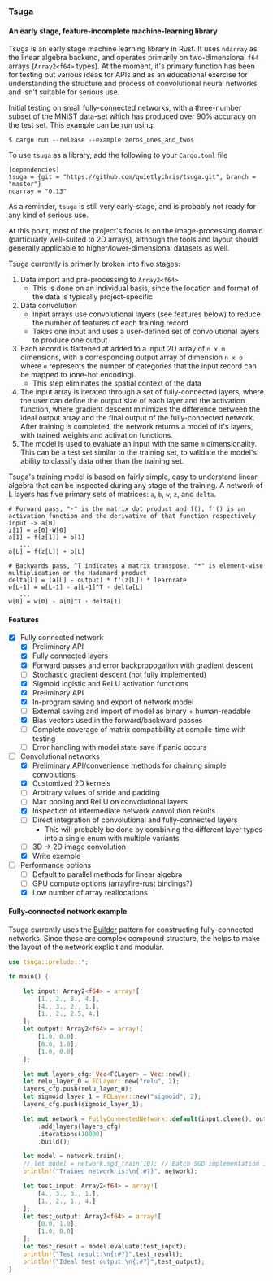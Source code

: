 ### Tsuga
#### An early stage, feature-incomplete machine-learning library

Tsuga is an early stage machine learning library in Rust. It uses `ndarray` as the linear algebra backend, and operates primarily on two-dimensional `f64` arrays (`Array2<f64>` types). At the moment, it's primary function has been for testing out various ideas for APIs and as an educational exercise for understanding the structure and process of convolutional neural networks and isn't suitable for serious use.

Initial testing on small fully-connected networks, with a three-number subset of the MNIST data-set which has produced over 90% accuracy on the test set. This example can be run using:
```
$ cargo run --release --example zeros_ones_and_twos
```
To use `tsuga` as a library, add the following to your `Cargo.toml` file
```
[dependencies]
tsuga = {git = "https://github.com/quietlychris/tsuga.git", branch = "master"}
ndarray = "0.13"
```
As a reminder, `tsuga` is still very early-stage, and is probably not ready for any kind of serious use.

At this point, most of the project's focus is on the image-processing domain (particuarly well-suited to 2D arrays), although the tools  and layout should generally applicable to higher/lower-dimensional datasets as well.

Tsuga currently is primarily broken into five stages:

1. Data import and pre-processing to `Array2<f64>`
    - This is done on an individual basis, since the location and format of the data is typically project-specific
2. Data convolution
    - Input arrays use convolutional layers (see features below) to reduce the number of features of each training record
    - Takes one input and uses a user-defined set of convolutional layers to produce one output
3. Each record is flattened at added to a input 2D array of `n x m` dimensions, with a corresponding output array of dimension `n x o` where `o` represents the number of categories that the input record can be mapped to (one-hot encoding).
    - This step eliminates the spatial context of the data
4. The input array is iterated through a set of fully-connected layers, where the user can define the output size of each layer and the activation function, where gradient descent minimizes the difference between the ideal output array and the final output of the fully-connected network. After training is completed, the network returns a model of it's layers, with trained weights and activation functions.
5. The model is used to evaluate an input with the same `m` dimensionality. This can be a test set similar to the training set, to validate the model's ability to classify data other than the training set.

Tsuga's training model is based on fairly simple, easy to understand linear algebra that can be inspected during any stage of the training. A network of L layers has five primary sets of matrices: `a`, `b`, `w`, `z`, and `delta`.

```
# Forward pass, "·" is the matrix dot product and f(), f'() is an activation function and the derivative of that function respectively
input -> a[0]
z[1] = a[0]·W[0]
a[1] = f(z[1]) + b[1]
   ...
a[L] = f(z[L]) + b[L]

# Backwards pass, ^T indicates a matrix transpose, "*" is element-wise multiplication or the Hadamard product
delta[L] = (a[L] - output) * f'(z[L]) * learnrate
w[L-1] = w[L-1] - a[L-1]^T · delta[L]
   ...
w[0] = w[0] - a[0]^T · delta[1]
```

#### Features

- [X] Fully connected network
    - [x] Preliminary API
    - [x] Fully connected layers
    - [x] Forward passes and error backpropogation with gradient descent
    - [ ] Stochastic gradient descent (not fully implemented)
    - [x] Sigmoid logistic and ReLU activation functions
    - [x] Preliminary API
    - [x] In-program saving and export of network model
    - [ ] External saving and import of model as binary + human-readable
    - [x] Bias vectors used in the forward/backward passes
    - [ ] Complete coverage of matrix compatibility at compile-time with testing
    - [ ] Error handling with model state save if panic occurs

- [ ] Convolutional networks
    - [x] Preliminary API/convenience methods for chaining simple convolutions
    - [x] Customized 2D kernels
    - [ ] Arbitrary values of stride and padding
    - [ ] Max pooling and ReLU on convolutional layers
    - [X] Inspection of intermediate network convolution results
    - [ ] Direct integration of convolutional and fully-connected layers
        - This will probably be done by combining the different layer types into a single enum with multiple variants
    - [ ] 3D -> 2D image convolution
    - [X] Write example

- [ ] Performance options
    - [ ] Default to parallel methods for linear algebra
    - [ ] GPU compute options (arrayfire-rust bindings?)
    - [x] Low number of array reallocations

#### Fully-connected network example
Tsuga currently uses the [Builder](https://xaeroxe.github.io/init-struct-pattern/) pattern for constructing fully-connected networks. Since these are complex compound structure, the helps to make the layout of the network explicit and modular.

```rust
use tsuga::prelude::*;

fn main() {

    let input: Array2<f64> = array![
        [1., 2., 3., 4.],
        [4., 3., 2., 1.],
        [1., 2., 2.5, 4.]
    ];
    let output: Array2<f64> = array![
        [1.0, 0.0],
        [0.0, 1.0],
        [1.0, 0.0]
    ];

    let mut layers_cfg: Vec<FCLayer> = Vec::new();
    let relu_layer_0 = FCLayer::new("relu", 2);
    layers_cfg.push(relu_layer_0);
    let sigmoid_layer_1 = FCLayer::new("sigmoid", 2);
    layers_cfg.push(sigmoid_layer_1);

    let mut network = FullyConnectedNetwork::default(input.clone(), output.clone())
        .add_layers(layers_cfg)
        .iterations(10000)
        .build();

    let model = network.train();
    // let model = network.sgd_train(10); // Batch SGD implementation isn't really working at the moment
    println!("Trained network is:\n{:#?}", network);

    let test_input: Array2<f64> = array![
        [4., 3., 3., 1.],
        [1., 2., 1., 4.]
    ];
    let test_output: Array2<f64> = array![
        [0.0, 1.0],
        [1.0, 0.0]
    ];
    let test_result = model.evaluate(test_input);
    println!("Test result:\n{:#?}",test_result);
    println!("Ideal test output:\n{:#?}",test_output);
}

```
